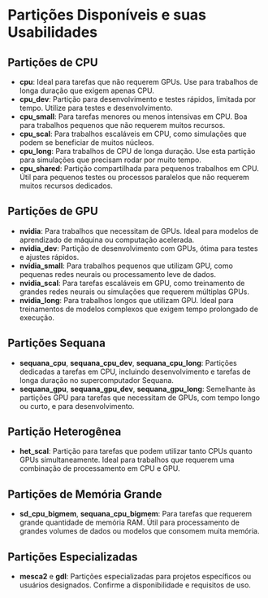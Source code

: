 # Partições Disponíveis e suas Usabilidades

## Partições de CPU

- **cpu**: Ideal para tarefas que não requerem GPUs. Use para trabalhos de longa duração que exigem apenas CPU.
- **cpu_dev**: Partição para desenvolvimento e testes rápidos, limitada por tempo. Utilize para testes e desenvolvimento.
- **cpu_small**: Para tarefas menores ou menos intensivas em CPU. Boa para trabalhos pequenos que não requerem muitos recursos.
- **cpu_scal**: Para trabalhos escaláveis em CPU, como simulações que podem se beneficiar de muitos núcleos.
- **cpu_long**: Para trabalhos de CPU de longa duração. Use esta partição para simulações que precisam rodar por muito tempo.
- **cpu_shared**: Partição compartilhada para pequenos trabalhos em CPU. Útil para pequenos testes ou processos paralelos que não requerem muitos recursos dedicados.

## Partições de GPU

- **nvidia**: Para trabalhos que necessitam de GPUs. Ideal para modelos de aprendizado de máquina ou computação acelerada.
- **nvidia_dev**: Partição de desenvolvimento com GPUs, ótima para testes e ajustes rápidos.
- **nvidia_small**: Para trabalhos pequenos que utilizam GPU, como pequenas redes neurais ou processamento leve de dados.
- **nvidia_scal**: Para tarefas escaláveis em GPU, como treinamento de grandes redes neurais ou simulações que requerem múltiplas GPUs.
- **nvidia_long**: Para trabalhos longos que utilizam GPU. Ideal para treinamentos de modelos complexos que exigem tempo prolongado de execução.

## Partições Sequana

- **sequana_cpu**, **sequana_cpu_dev**, **sequana_cpu_long**: Partições dedicadas a tarefas em CPU, incluindo desenvolvimento e tarefas de longa duração no supercomputador Sequana.
- **sequana_gpu**, **sequana_gpu_dev**, **sequana_gpu_long**: Semelhante às partições GPU para tarefas que necessitam de GPUs, com tempo longo ou curto, e para desenvolvimento.

## Partição Heterogênea

- **het_scal**: Partição para tarefas que podem utilizar tanto CPUs quanto GPUs simultaneamente. Ideal para trabalhos que requerem uma combinação de processamento em CPU e GPU.

## Partições de Memória Grande

- **sd_cpu_bigmem**, **sequana_cpu_bigmem**: Para tarefas que requerem grande quantidade de memória RAM. Útil para processamento de grandes volumes de dados ou modelos que consomem muita memória.

## Partições Especializadas

- **mesca2** e **gdl**: Partições especializadas para projetos específicos ou usuários designados. Confirme a disponibilidade e requisitos de uso.
